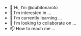 - 👋 Hi, I’m @oubitonaroto
- 👀 I’m interested in ...
- 🌱 I’m currently learning ...
- 💞️ I’m looking to collaborate on ...
- 📫 How to reach me ...

<!---
oubitonaroto/oubitonaroto is a ✨ special ✨ repository because its `README.md` (this file) appears on your GitHub profile.
You can click the Preview link to take a look at your changes.
--->
